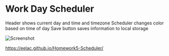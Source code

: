 # Work Day Scheduler

Header shows current day and time and timezone
Scheduler changes color based on time of day
Save button saves information to local storage

![Screenshot](Scheduler.png)

https://eelac.github.io/Homework5-Scheduler/
